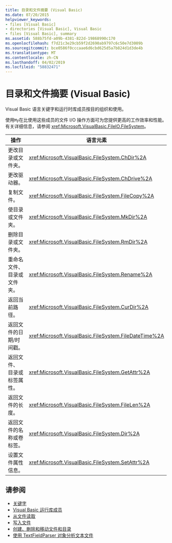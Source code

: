 ```yaml
---
title: 目录和文件摘要 (Visual Basic)
ms.date: 07/20/2015
helpviewer_keywords:
- files [Visual Basic]
- directories [Visual Basic], Visual Basic
- files [Visual Basic], summary
ms.assetid: 588b75fd-a09b-4381-822d-19868990c170
ms.openlocfilehash: f7d21c3e29cb59f2d2690ab9797c6c50e7d3009b
ms.sourcegitcommit: bce0586f0cccaae6d6cbd625d5a7b824d1d3de4b
ms.translationtype: MT
ms.contentlocale: zh-CN
ms.lasthandoff: 04/02/2019
ms.locfileid: "58832471"
---
```

# <a name="directories-and-files-summary-visual-basic"></a>目录和文件摘要 (Visual Basic)
Visual Basic 语言关键字和运行时库成员按目的组织和使用。  
  
 使用`My`在比使用这些成员的文件 I/O 操作方面可为您提供更高的工作效率和性能。 有关详细信息，请参阅 <xref:Microsoft.VisualBasic.FileIO.FileSystem>。  
  
|**操作**|**语言元素**|  
|----------------|--------------------------|  
|更改目录或文件夹。|<xref:Microsoft.VisualBasic.FileSystem.ChDir%2A>|  
|更改驱动器。|<xref:Microsoft.VisualBasic.FileSystem.ChDrive%2A>|  
|复制文件。|<xref:Microsoft.VisualBasic.FileSystem.FileCopy%2A>|  
|使目录或文件夹。|<xref:Microsoft.VisualBasic.FileSystem.MkDir%2A>|  
|删除目录或文件夹。|<xref:Microsoft.VisualBasic.FileSystem.RmDir%2A>|  
|重命名文件、 目录或文件夹。|<xref:Microsoft.VisualBasic.FileSystem.Rename%2A>|  
|返回当前路径。|<xref:Microsoft.VisualBasic.FileSystem.CurDir%2A>|  
|返回文件的日期/时间戳。|<xref:Microsoft.VisualBasic.FileSystem.FileDateTime%2A>|  
|返回文件、 目录或标签属性。|<xref:Microsoft.VisualBasic.FileSystem.GetAttr%2A>|  
|返回文件的长度。|<xref:Microsoft.VisualBasic.FileSystem.FileLen%2A>|  
|返回文件的名称或卷标签。|<xref:Microsoft.VisualBasic.FileSystem.Dir%2A>|  
|设置文件属性信息。|<xref:Microsoft.VisualBasic.FileSystem.SetAttr%2A>|  
  
## <a name="see-also"></a>请参阅

- [关键字](../../../visual-basic/language-reference/keywords/index.md)
- [Visual Basic 运行库成员](../../../visual-basic/language-reference/runtime-library-members.md)
- [从文件读取](../../../visual-basic/developing-apps/programming/drives-directories-files/reading-from-files.md)
- [写入文件](../../../visual-basic/developing-apps/programming/drives-directories-files/writing-to-files.md)
- [创建、删除和移动文件和目录](../../../visual-basic/developing-apps/programming/drives-directories-files/creating-deleting-and-moving-files-and-directories.md)
- [使用 TextFieldParser 对象分析文本文件](../../../visual-basic/developing-apps/programming/drives-directories-files/parsing-text-files-with-the-textfieldparser-object.md)
